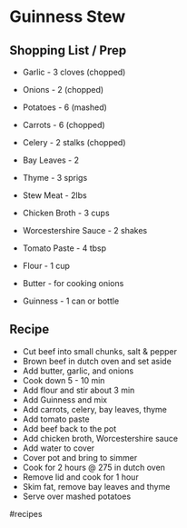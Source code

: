 # Guinness Stew
## Shopping List / Prep
* Garlic - 3 cloves (chopped)
* Onions - 2 (chopped)
* Potatoes - 6 (mashed)
* Carrots - 6 (chopped)
* Celery - 2 stalks (chopped)
* Bay Leaves - 2
* Thyme - 3 sprigs

* Stew Meat - 2lbs

* Chicken Broth - 3 cups
* Worcestershire Sauce - 2 shakes
* Tomato Paste - 4 tbsp
* Flour - 1 cup
* Butter - for cooking onions
* Guinness - 1 can or bottle

## Recipe
* Cut beef into small chunks, salt & pepper
* Brown beef in dutch oven and set aside
* Add butter, garlic, and onions
* Cook down 5 - 10 min
* Add flour and stir about 3 min
* Add Guinness and mix
* Add carrots, celery, bay leaves, thyme
* Add tomato paste
* Add beef back to the pot
* Add chicken broth, Worcestershire sauce
* Add water to cover
* Cover pot and bring to simmer
* Cook for 2 hours @ 275 in dutch oven
* Remove lid and cook for 1 hour
* Skim fat, remove bay leaves and thyme
* Serve over mashed potatoes

#recipes